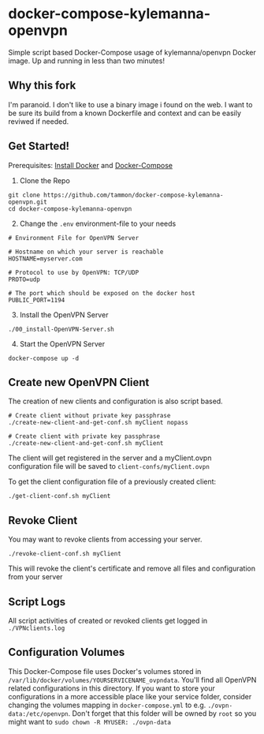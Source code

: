 # docker-compose-kylemanna-openvpn
Simple script based Docker-Compose usage of kylemanna/openvpn Docker image.
Up and running in less than two minutes!

## Why this fork

I'm paranoid. I don't like to use a binary image i found on the web. 
I want to be sure its build from a known Dockerfile and context and can be easily reviwed if needed. 

## Get Started!

Prerequisites: [Install Docker](https://docs.docker.com/engine/installation/) and [Docker-Compose](https://docs.docker.com/compose/install/)

1. Clone the Repo
```
git clone https://github.com/tammon/docker-compose-kylemanna-openvpn.git
cd docker-compose-kylemanna-openvpn
```
2. Change the `.env` environment-file to your needs
```
# Environment File for OpenVPN Server

# Hostname on which your server is reachable
HOSTNAME=myserver.com

# Protocol to use by OpenVPN: TCP/UDP
PROTO=udp

# The port which should be exposed on the docker host
PUBLIC_PORT=1194
```
3. Install the OpenVPN Server
```
./00_install-OpenVPN-Server.sh
```
4. Start the OpenVPN Server
```
docker-compose up -d
```

## Create new OpenVPN Client
The creation of new clients and configuration is also script based.
```
# Create client without private key passphrase
./create-new-client-and-get-conf.sh myClient nopass

# Create client with private key passphrase
./create-new-client-and-get-conf.sh myClient
```
The client will get registered in the server and a myClient.ovpn configuration file will be saved to `client-confs/myClient.ovpn`

To get the client configuration file of a previously created client:
```
./get-client-conf.sh myClient
```

## Revoke Client
You may want to revoke clients from accessing your server.
```
./revoke-client-conf.sh myClient
```
This will revoke the client's certificate and remove all files and configuration from your server

## Script Logs
All script activities of created or revoked clients get logged in `./VPNclients.log`

## Configuration Volumes
This Docker-Compose file uses Docker's volumes stored in `/var/lib/docker/volumes/YOURSERVICENAME_ovpndata`. You'll find all OpenVPN related configurations in this directory. 
If you want to store your configurations in a more accessible place like your service folder, consider changing the volumes mapping in `docker-compose.yml` to e.g. `./ovpn-data:/etc/openvpn`. 
Don't forget that this folder will be owned by `root` so you might want to `sudo chown -R MYUSER: ./ovpn-data`
